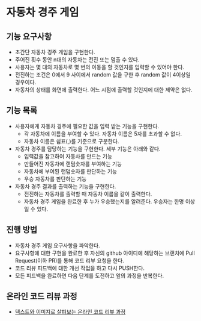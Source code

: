 # 자동차 경주 게임

## 기능 요구사항

* 초간단 자동차 경주 게임을 구현한다.
* 주어진 횟수 동안 n대의 자동차는 전진 또는 멈출 수 있다.
* 사용자는 몇 대의 자동차로 몇 번의 이동을 할 것인지를 입력할 수 있어야 한다.
* 전진하는 조건은 0에서 9 사이에서 random 값을 구한 후 random 값이 4이상일 경우이다.
* 자동차의 상태를 화면에 출력한다. 어느 시점에 출력할 것인지에 대한 제약은 없다.

## 기능 목록

* 사용자에게 자동차 경주에 필요한 값을 입력 받는 기능을 구현한다.
    * 각 자동차에 이름을 부여할 수 있다. 자동차 이름은 5자를 초과할 수 없다.
    * 자동차 이름은 쉼표(,)를 기준으로 구분한다.
* 자동차 경주를 담당하는 기능을 구현한다. 세부 기능은 아래와 같다.
    * 입력값을 참고하여 자동차를 만드는 기능
    * 만들어진 자동차에 랜덤숫자를 부여하는 기능
    * 자동차에 부여된 랜덤숫자를 판단하는 기능
    * 우승 자동차를 판단하는 기능
* 자동차 경주 결과를 출력하는 기능을 구현한다.
    * 전진하는 자동차를 출력할 때 자동차 이름을 같이 출력한다.
    * 자동차 경주 게임을 완료한 후 누가 우승했는지를 알려준다. 우승자는 한명 이상일 수 있다.

## 진행 방법

* 자동차 경주 게임 요구사항을 파악한다.
* 요구사항에 대한 구현을 완료한 후 자신의 github 아이디에 해당하는 브랜치에 Pull Request(이하 PR)를 통해 코드 리뷰 요청을 한다.
* 코드 리뷰 피드백에 대한 개선 작업을 하고 다시 PUSH한다.
* 모든 피드백을 완료하면 다음 단계를 도전하고 앞의 과정을 반복한다.

## 온라인 코드 리뷰 과정

* [텍스트와 이미지로 살펴보는 온라인 코드 리뷰 과정](https://github.com/next-step/nextstep-docs/tree/master/codereview)